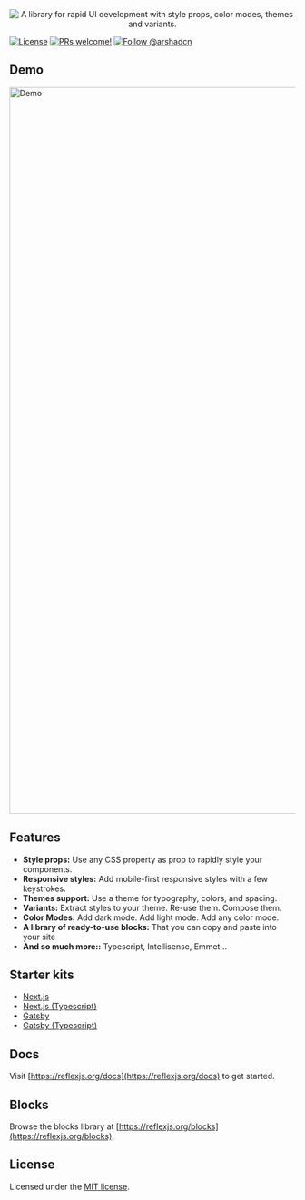 <div align="center">
  <img src="https://user-images.githubusercontent.com/124599/114730531-031c5680-9d52-11eb-8255-7fcfcc0c9828.jpg" alt="A library for rapid UI development with style props, color modes, themes and variants." />
</div>

<p>
  <a href="https://github.com/reflexjs/reflex/blob/master/LICENSE"><img src="https://img.shields.io/npm/l/@arshad/gatsby-theme-phoenix.svg" alt="License"></a>
  <a href="https://github.com/reflexjs/reflex/pulls"><img src="https://img.shields.io/badge/PRs-welcome-brightgreen.svg" alt="PRs welcome!" /></a>
  <a href="https://twitter.com/arshadcn"><img src="https://img.shields.io/badge/Follow-%40arshadcn-1da1f2" alt="Follow @arshadcn" /></a>
</p>

## Demo

<img src="/assets/reflexjs-demo-1080.gif" width="1280" alt="Demo" />

## Features

- **Style props:** Use any CSS property as prop to rapidly style your components.
- **Responsive styles:** Add mobile-first responsive styles with a few keystrokes.
- **Themes support:** Use a theme for typography, colors, and spacing.
- **Variants:** Extract styles to your theme. Re-use them. Compose them.
- **Color Modes:** Add dark mode. Add light mode. Add any color mode.
- **A library of ready-to-use blocks:** That you can copy and paste into your site
- **And so much more::** Typescript, Intellisense, Emmet...

## Starter kits

- [Next.js](https://github.com/reflexjs/nextjs-starter)
- [Next.js (Typescript)](https://github.com/reflexjs/nextjs-starter-typescript)
- [Gatsby](https://github.com/reflexjs/gatsby-starter)
- [Gatsby (Typescript)](https://github.com/reflexjs/gatsby-starter-typescript)

## Docs

Visit [https://reflexjs.org/docs](https://reflexjs.org/docs) to get started.

## Blocks

Browse the blocks library at [https://reflexjs.org/blocks](https://reflexjs.org/blocks).

## License

Licensed under the [MIT license](https://github.com/reflexjs/reflex/blob/master/LICENSE).
